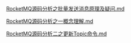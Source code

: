  [RocketMQ源码分析之批量发送消息原理及疑问.md](RocketMQ源码分析之批量发送消息原理及疑问.md) 
 
 [RocketMQ源码分析之一概念理解.md](RocketMQ源码分析之一概念理解.md) 
 
 [RocketMQ源码分析二之更新Topic命令.md](RocketMQ源码分析二之更新Topic命令.md) 
